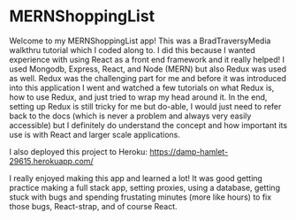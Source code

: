 # MERNShoppingList

Welcome to my MERNShoppingList app! This was a BradTraversyMedia walkthru tutorial which I coded along to. I did this because I wanted experience with using React as a front end framework and it really helped! I used Mongodb, Express, React, and Node (MERN) but also Redux was used as well. Redux was the challenging part for me and before it was introduced into this application I went and watched a few tutorials on what Redux is, how to use Redux, and just tried to wrap my head around it. In the end, setting up Redux is still tricky for me but do-able, I would just need to refer back to the docs (which is never a problem and always very easily accessible) but I definitely do understand the concept and how important its use is with React and larger scale applications. 

I also deployed this project to Heroku: https://damp-hamlet-29615.herokuapp.com/

I really enjoyed making this app and learned a lot! It was good getting practice making a full stack app, setting proxies, using a database, getting stuck with bugs and spending frustating minutes (more like hours) to fix those bugs, React-strap, and of course React. 
